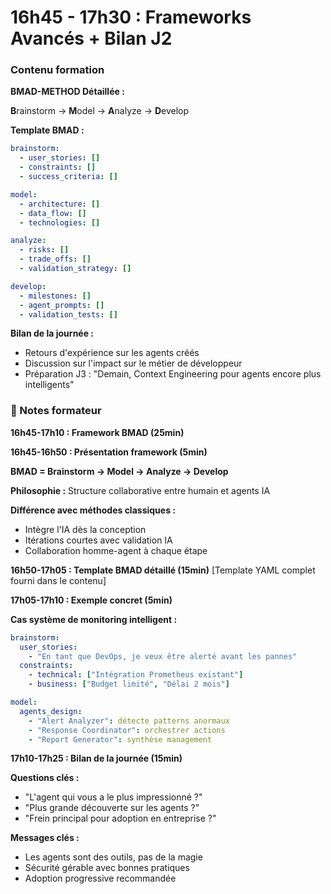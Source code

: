 # 16h45 - 17h30 : Frameworks Avancés + Bilan J2

### Contenu formation

**BMAD-METHOD Détaillée :**

**B**rainstorm → **M**odel → **A**nalyze → **D**evelop

**Template BMAD :**
```yaml
brainstorm:
  - user_stories: []
  - constraints: []
  - success_criteria: []

model:
  - architecture: []
  - data_flow: []
  - technologies: []

analyze:
  - risks: []
  - trade_offs: []
  - validation_strategy: []

develop:
  - milestones: []
  - agent_prompts: []
  - validation_tests: []
```

**Bilan de la journée :**
- Retours d'expérience sur les agents créés
- Discussion sur l'impact sur le métier de développeur
- Préparation J3 : "Demain, Context Engineering pour agents encore plus intelligents"

### 📝 Notes formateur

**16h45-17h10 : Framework BMAD (25min)**

**16h45-16h50 : Présentation framework (5min)**

**BMAD = Brainstorm → Model → Analyze → Develop**

**Philosophie :** Structure collaborative entre humain et agents IA

**Différence avec méthodes classiques :**
- Intègre l'IA dès la conception
- Itérations courtes avec validation IA
- Collaboration homme-agent à chaque étape

**16h50-17h05 : Template BMAD détaillé (15min)**
[Template YAML complet fourni dans le contenu]

**17h05-17h10 : Exemple concret (5min)**

**Cas système de monitoring intelligent :**
```yaml
brainstorm:
  user_stories:
    - "En tant que DevOps, je veux être alerté avant les pannes"
  constraints:
    - technical: ["Intégration Prometheus existant"]
    - business: ["Budget limité", "Délai 2 mois"]

model:
  agents_design:
    - "Alert Analyzer": détecte patterns anormaux
    - "Response Coordinator": orchestrer actions
    - "Report Generator": synthèse management
```

**17h10-17h25 : Bilan de la journée (15min)**

**Questions clés :**
- "L'agent qui vous a le plus impressionné ?"
- "Plus grande découverte sur les agents ?"
- "Frein principal pour adoption en entreprise ?"

**Messages clés :**
- Les agents sont des outils, pas de la magie
- Sécurité gérable avec bonnes pratiques
- Adoption progressive recommandée
